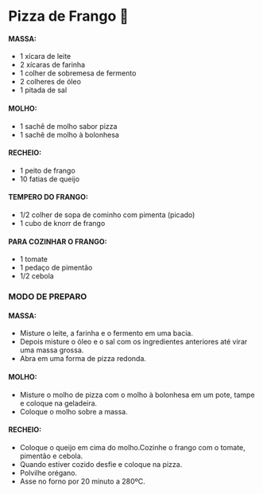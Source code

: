 # Pizza de Frango :chicken: 
#### MASSA:
 -  1 xícara de leite 
 - 2 xícaras de farinha
 - 1 colher de sobremesa de fermento
 - 2 colheres de óleo
 - 1 pitada de sal
#### MOLHO:
 - 1 sachê de molho sabor pizza
 - 1 sachê de molho à bolonhesa
#### RECHEIO:
 - 1 peito de frango
 - 10 fatias de queijo
#### TEMPERO DO FRANGO:
 - 1/2 colher de sopa de cominho com pimenta (picado)
 - 1 cubo de knorr de frango
#### PARA COZINHAR O FRANGO:
 - 1 tomate
 - 1 pedaço de pimentão
 - 1/2 cebola
### MODO DE PREPARO
#### MASSA:
 - Misture o leite, a farinha e o fermento em uma bacia.
 - Depois misture o óleo e o sal com os ingredientes anteriores até virar uma massa grossa.
 - Abra em uma forma de pizza redonda.
#### MOLHO:
 -  Misture o molho de pizza com o molho à bolonhesa em um pote, tampe e coloque na geladeira.
 - Coloque o molho sobre a massa.
#### RECHEIO:
 - Coloque o queijo em cima do molho.Cozinhe o frango com o tomate, pimentão e cebola.
 - Quando estiver cozido desfie e coloque na pizza.
 - Polvilhe orégano.
 - Asse no forno por 20 minuto a 280ºC.

